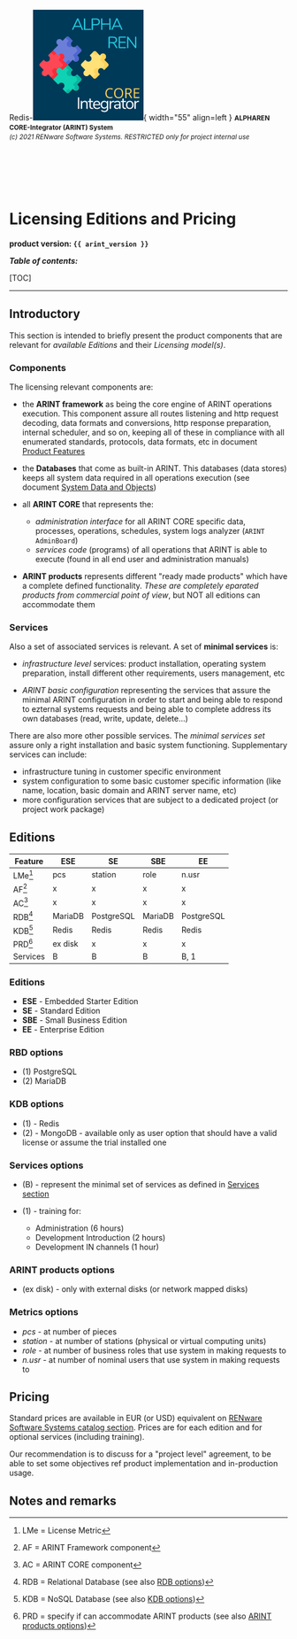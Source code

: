 Redis-![arint_logo](../pictures/arint_logo.png){ width="55" align=left }
<small markdown>**ALPHAREN CORE-Integrator (ARINT) System**<br>
*(c) 2021 RENware Software Systems. RESTRICTED only for project internal use*
</small><br><br><br><br><br><br>


# Licensing Editions and Pricing

**product version: `{{ arint_version }}`**


***Table of contents:***

[TOC]

***





## Introductory

This section is intended to briefly present the product components that are relevant for *available Editions* and their *Licensing model(s)*.

### Components

The licensing relevant components are:

* the **ARINT framework** as being the core engine of ARINT operations execution. This component assure all routes listening and http request decoding, data formats and conversions, http response preparation, internal scheduler, and so on, keeping all of these in compliance with all enumerated standards, protocols, data formats, etc in document [Product Features](./810.46-Product_Features.md)

* the **Databases** that come as built-in ARINT. This databases (data stores) keeps all system data required in all operations execution (see document [System Data and Objects](./810.03-System_Data_and_Objects.md))

* all **ARINT CORE** that represents the:
    * *administration interface* for all ARINT CORE specific data, processes, operations, schedules, system logs analyzer (`ARINT AdminBoard`)
    * *services code* (programs) of all operations that ARINT is able to execute (found in all end user and administration manuals)

* **ARINT products** represents different "ready made products" which have a complete defined functionality. *These are completely eparated products from commercial point of view*, but NOT all editions can accommodate them


### Services

Also a set of associated services is relevant. A set of **minimal services** is:

* *infrastructure level* services: product installation, operating system preparation, install different other requirements, users management, etc

* *ARINT basic configuration* representing the services that assure the minimal ARINT configuration in order to start and being able to respond to ezternal systems requests and being able to complete address its own databases (read, write, update, delete...)

There are also more other possible services. The *minimal services set* assure only a right installation and basic system functioning. Supplementary services can include:

* infrastructure tuning in customer specific environment
* system configuration to some basic customer specific information (like name, location, basic domain and ARINT server name, etc)
* more configuration services that are subject to a dedicated project (or project work package)




## Editions

| Feature  | ESE     | SE         | SBE     | EE         |
| -------- | ------- | ---------- | ------- | ---------- |
| LMe[^1]  | pcs     | station    | role    | n.usr      |
| AF[^2]   | x       | x          | x       | x          |
| AC[^3]   | x       | x          | x       | x          |
| RDB[^4]  | MariaDB | PostgreSQL | MariaDB | PostgreSQL |
| KDB[^5]  | Redis   | Redis      | Redis   | Redis      |
| PRD[^6]  | ex disk | x          | x       | x          |
| Services | B       | B          | B       | B, 1       |

### Editions

* **ESE** - Embedded Starter Edition
* **SE** - Standard Edition
* **SBE** - Small Business Edition
* **EE** - Enterprise Edition




### RBD options

* (1) PostgreSQL
* (2) MariaDB


### KDB options

* (1) - Redis
* (2) - MongoDB - available only as user option that should have a valid license or assume the trial installed one


### Services options

* (B) - represent the minimal set of services as defined in [Services section](#services)
* (1) - training for:

    * Administration (6 hours)
    * Development Introduction (2 hours)
    * Development IN channels (1 hour)


### ARINT products options

* (ex disk) - only with external disks (or network mapped disks)


### Metrics options

* *pcs* - at number of pieces
* *station* - at number of stations (physical or virtual computing units)
* *role* - at number of business roles that use system in making requests to
* *n.usr* - at number of nominal users that use system in making requests to







## Pricing

Standard prices are available in EUR (or USD) equivalent on [RENware Software Systems catalog section](http://www.renware.eu). Prices are for each edition and for optional services (including training).

Our recommendation is to discuss for a "project level" agreement, to be able to set some objectives ref product implementation and in-production usage.









## Notes and remarks

[^1]: LMe = License Metric
[^2]: AF = ARINT Framework component
[^3]: AC = ARINT CORE component
[^4]: RDB = Relational Database (see also [RDB options](#rbd-options))
[^5]: KDB = NoSQL Database (see also [KDB options](#kdb-options))
[^6]: PRD = specify if can accommodate ARINT products (see also [ARINT products options](#arint-products-options))



